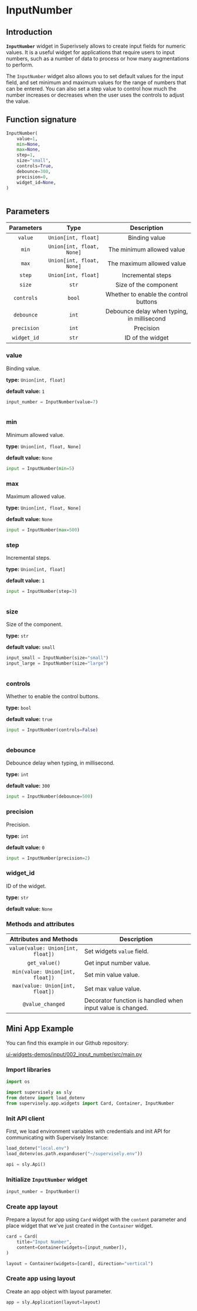 # InputNumber

## Introduction

**`InputNumber`** widget in Superivsely allows to create input fields for numeric values. It is a useful widget for applications that require users to input numbers, such as a number of data to process or how many augmentations to perform.

The `InputNumber` widget also allows you to set default values for the input field, and set minimum and maximum values for the range of numbers that can be entered. You can also set a step value to control how much the number increases or decreases when the user uses the controls to adjust the value.

## Function signature

```python
InputNumber(
    value=1,
    min=None,
    max=None,
    step=1,
    size="small",
    controls=True,
    debounce=300,
    precision=0,
    widget_id=None,
)
```

<figure><img src="https://user-images.githubusercontent.com/120389559/217827984-b1b33d3e-2dfd-43de-9c2e-9558a5d15bbb.png" alt=""><figcaption></figcaption></figure>

## Parameters

|  Parameters |            Type           |                 Description                |
| :---------: | :-----------------------: | :----------------------------------------: |
|   `value`   |    `Union[int, float]`    |                Binding value               |
|    `min`    | `Union[int, float, None]` |          The minimum allowed value         |
|    `max`    | `Union[int, float, None]` |          The maximum allowed value         |
|    `step`   |    `Union[int, float]`    |              Incremental steps             |
|    `size`   |           `str`           |            Size of the component           |
|  `controls` |           `bool`          |    Whether to enable the control buttons   |
|  `debounce` |           `int`           | Debounce delay when typing, in millisecond |
| `precision` |           `int`           |                  Precision                 |
| `widget_id` |           `str`           |              ID of the widget              |

### value

Binding value.

**type:** `Union[int, float]`

**default value:** `1`

```python
input_number = InputNumber(value=7)
```

<figure><img src="https://user-images.githubusercontent.com/120389559/217828155-7a8ef55a-defb-48f9-9d8e-ff0d592c0a87.png" alt=""><figcaption></figcaption></figure>

### min

Minimum allowed value.

**type:** `Union[int, float, None]`

**default value:** `None`

```python
input = InputNumber(min=5)
```

### max

Maximum allowed value.

**type:** `Union[int, float, None]`

**default value:** `None`

```python
input = InputNumber(max=500)
```

### step

Incremental steps.

**type:** `Union[int, float]`

**default value:** `1`

```python
input = InputNumber(step=3)
```

<figure><img src="https://user-images.githubusercontent.com/120389559/218094932-18d8e080-3bda-48e7-92f4-1fc8f65db643.gif" alt=""><figcaption></figcaption></figure>

### size

Size of the component.

**type:** `str`

**default value:** `small`

```python
input_small = InputNumber(size="small")
input_large = InputNumber(size="large")
```

<figure><img src="https://user-images.githubusercontent.com/120389559/218095519-b8293718-490f-4101-9781-3607bd607a4f.png" alt=""><figcaption></figcaption></figure>

### controls

Whether to enable the control buttons.

**type:** `bool`

**default value:** `true`

```python
input = InputNumber(controls=False)
```

<figure><img src="https://user-images.githubusercontent.com/120389559/218687285-6d56cbb0-1bda-41a5-b8c4-742a8daac5cd.png" alt=""><figcaption></figcaption></figure>

### debounce

Debounce delay when typing, in millisecond.

**type:** `int`

**default value:** `300`

```python
input = InputNumber(debounce=500)
```

### precision

Precision.

**type:** `int`

**default value:** `0`

```python
input = InputNumber(precision=2)
```

### widget\_id

ID of the widget.

**type:** `str`

**default value:** `None`

### Methods and attributes

|       Attributes and Methods      | Description                                                |
| :-------------------------------: | ---------------------------------------------------------- |
| `value(value: Union[int, float])` | Set widgets `value` field.                                 |
|           `get_value()`           | Get input number value.                                    |
|  `min(value: Union[int, float])`  | Set min value value.                                       |
|  `max(value: Union[int, float])`  | Set max value value.                                       |
|          `@value_changed`         | Decorator function is handled when input value is changed. |

## Mini App Example

You can find this example in our Github repository:

[ui-widgets-demos/input/002\_input\_number/src/main.py](https://github.com/supervisely-ecosystem/ui-widgets-demos/blob/master/input/002\_input\_number/src/main.py)

### Import libraries

```python
import os

import supervisely as sly
from dotenv import load_dotenv
from supervisely.app.widgets import Card, Container, InputNumber
```

### Init API client

First, we load environment variables with credentials and init API for communicating with Supervisely Instance:

```python
load_dotenv("local.env")
load_dotenv(os.path.expanduser("~/supervisely.env"))

api = sly.Api()
```

### Initialize `InputNumber` widget

```python
input_number = InputNumber()
```

### Create app layout

Prepare a layout for app using `Card` widget with the `content` parameter and place widget that we've just created in the `Container` widget.

```python
card = Card(
    title="Input Number",
    content=Container(widgets=[input_number]),
)

layout = Container(widgets=[card], direction="vertical")
```

### Create app using layout

Create an app object with layout parameter.

```python
app = sly.Application(layout=layout)
```
